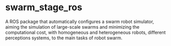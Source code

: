 # swarm_stage_ros

A ROS package that automatically configures a swarm robot simulator, aiming the simulation of large-scale swarms and minimizing the computational cost, with homogeneous and heterogeneous robots, different perceptions systems, to the main tasks of robot swarm.
